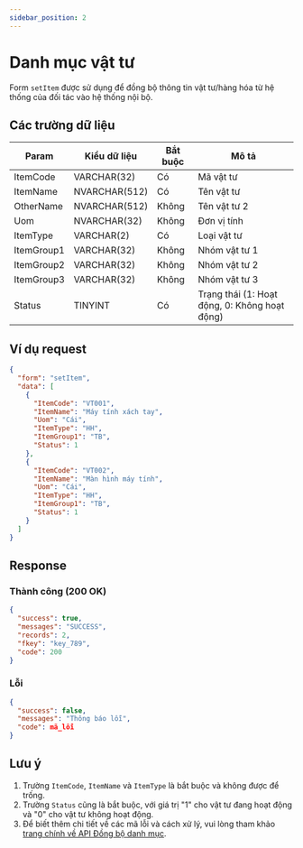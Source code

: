 ```yaml
---
sidebar_position: 2
---
```


# Danh mục vật tư

Form `setItem` được sử dụng để đồng bộ thông tin vật tư/hàng hóa từ hệ thống của đối tác vào hệ thống nội bộ.

## Các trường dữ liệu

| Param | Kiểu dữ liệu | Bắt buộc | Mô tả |
|-------|-------------|----------|-------|
| ItemCode | VARCHAR(32) | Có | Mã vật tư |
| ItemName | NVARCHAR(512) | Có | Tên vật tư |
| OtherName | NVARCHAR(512) | Không | Tên vật tư 2 |
| Uom | NVARCHAR(32) | Không | Đơn vị tính |
| ItemType | VARCHAR(2) | Có | Loại vật tư |
| ItemGroup1 | VARCHAR(32) | Không | Nhóm vật tư 1 |
| ItemGroup2 | VARCHAR(32) | Không | Nhóm vật tư 2 |
| ItemGroup3 | VARCHAR(32) | Không | Nhóm vật tư 3 |
| Status | TINYINT | Có | Trạng thái (1: Hoạt động, 0: Không hoạt động) |

## Ví dụ request

```json
{
  "form": "setItem",
  "data": [
    {
      "ItemCode": "VT001",
      "ItemName": "Máy tính xách tay",
      "Uom": "Cái",
      "ItemType": "HH",
      "ItemGroup1": "TB",
      "Status": 1
    },
    {
      "ItemCode": "VT002",
      "ItemName": "Màn hình máy tính",
      "Uom": "Cái",
      "ItemType": "HH",
      "ItemGroup1": "TB",
      "Status": 1
    }
  ]
}
```

## Response

### Thành công (200 OK)

```json
{
  "success": true,
  "messages": "SUCCESS",
  "records": 2,
  "fkey": "key_789",
  "code": 200
}
```

### Lỗi

```json
{
  "success": false,
  "messages": "Thông báo lỗi",
  "code": mã_lỗi
}
```

## Lưu ý

1. Trường `ItemCode`, `ItemName` và `ItemType` là bắt buộc và không được để trống.
2. Trường `Status` cũng là bắt buộc, với giá trị "1" cho vật tư đang hoạt động và "0" cho vật tư không hoạt động.
3. Để biết thêm chi tiết về các mã lỗi và cách xử lý, vui lòng tham khảo [trang chính về API Đồng bộ danh mục](../sync-data).